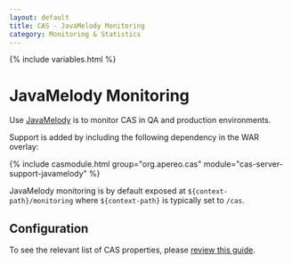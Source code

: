 ```yaml
---
layout: default
title: CAS - JavaMelody Monitoring
category: Monitoring & Statistics
---
```


{% include variables.html %}

# JavaMelody Monitoring

Use [JavaMelody](https://github.com/javamelody/javamelody) is to monitor CAS in QA and production environments.

Support is added by including the following dependency in the WAR overlay:

{% include casmodule.html group="org.apereo.cas" module="cas-server-support-javamelody" %}

JavaMelody monitoring is by default exposed at `${context-path}/monitoring` where `${context-path}` is typically set to `/cas`.

## Configuration

To see the relevant list of CAS properties, please [review this guide](../configuration/Configuration-Properties.html#javamelody).
